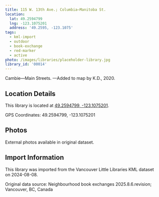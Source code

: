 ```yaml
---
title: 115 W. 13th Ave.; Columbia—Manitoba St.
location:
  lat: 49.2594799
  lng: -123.1075201
  address: '49.2595, -123.1075'
tags:
  - kml-import
  - outdoor
  - book-exchange
  - red-marker
  - active
photo: /images/libraries/placeholder-library.jpg
library_id: '00014'
---
```

Cambie—Main Streets.
—Added to map by K.D., 2020.

## Location Details

This library is located at [49.2594799, -123.1075201](https://www.google.com/maps?q=49.2594799,-123.1075201).

GPS Coordinates: 49.2594799, -123.1075201

## Photos

External photos available in original dataset.

## Import Information

This library was imported from the Vancouver Little Libraries KML dataset on 2024-08-08.

Original data source: Neighbourhood book exchanges 2025.8.6.revision; Vancouver, BC, Canada
